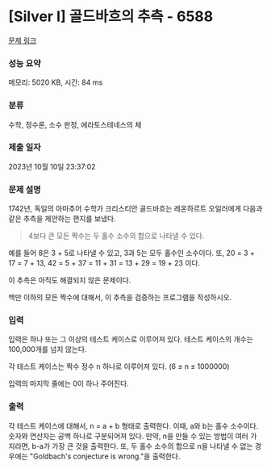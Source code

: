 # [Silver I] 골드바흐의 추측 - 6588 

[문제 링크](https://www.acmicpc.net/problem/6588) 

### 성능 요약

메모리: 5020 KB, 시간: 84 ms

### 분류

수학, 정수론, 소수 판정, 에라토스테네스의 체

### 제출 일자

2023년 10월 10일 23:37:02

### 문제 설명

<p>1742년, 독일의 아마추어 수학가 크리스티안 골드바흐는 레온하르트 오일러에게 다음과 같은 추측을 제안하는 편지를 보냈다.</p>

<blockquote>4보다 큰 모든 짝수는 두 홀수 소수의 합으로 나타낼 수 있다.</blockquote>

<p>예를 들어 8은 3 + 5로 나타낼 수 있고, 3과 5는 모두 홀수인 소수이다. 또, 20 = 3 + 17 = 7 + 13, 42 = 5 + 37 = 11 + 31 = 13 + 29 = 19 + 23 이다.</p>

<p>이 추측은 아직도 해결되지 않은 문제이다.</p>

<p>백만 이하의 모든 짝수에 대해서, 이 추측을 검증하는 프로그램을 작성하시오.</p>

### 입력 

 <p>입력은 하나 또는 그 이상의 테스트 케이스로 이루어져 있다. 테스트 케이스의 개수는 100,000개를 넘지 않는다.</p>

<p>각 테스트 케이스는 짝수 정수 n 하나로 이루어져 있다. (6 ≤ n ≤ 1000000)</p>

<p>입력의 마지막 줄에는 0이 하나 주어진다.</p>

### 출력 

 <p>각 테스트 케이스에 대해서, n = a + b 형태로 출력한다. 이때, a와 b는 홀수 소수이다. 숫자와 연산자는 공백 하나로 구분되어져 있다. 만약, n을 만들 수 있는 방법이 여러 가지라면, b-a가 가장 큰 것을 출력한다. 또, 두 홀수 소수의 합으로 n을 나타낼 수 없는 경우에는 "Goldbach's conjecture is wrong."을 출력한다.</p>

